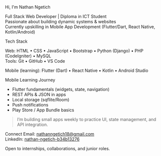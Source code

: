 Hi, I'm Nathan Ngetich

Full Stack Web Developer | Diploma in ICT Student  
Passionate about building dynamic systems & websites  
Currently upskilling in Mobile App Development (Flutter/Dart, React Native, Kotlin/Android)



Tech Stack

Web: HTML • CSS • JavaScript • Bootstrap • Python (Django) • PHP (CodeIgniter) • MySQL  
Tools: Git • GitHub • VS Code

Mobile (learning): Flutter (Dart) • React Native • Kotlin • Android Studio




 Mobile Learning Journey
- Flutter fundamentals (widgets, state, navigation)  
- REST APIs & JSON in apps  
-  Local storage (sqflite/Room)  
- Push notifications  
- Play Store / App Bundle basics

> I’m building small apps weekly to practice UI, state management, and API integration.




Connect
Email: nathanngetich18@gmail.com  
LinkedIn: [nathan-ngetich-b34b13276](https://www.linkedin.com/in/nathan-ngetich-b34b13276/)


Open to internships, collaborations, and junior roles.
